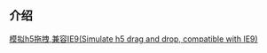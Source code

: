 ## 介绍
  [ 模拟h5拖拽,兼容IE9(Simulate h5 drag and drop, compatible with IE9) ](https://sleepy-babbage-2cce74.netlify.app/drag-master/drag.html)
